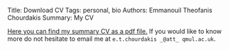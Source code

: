 Title: Download CV
Tags: personal, bio
Authors: Emmanouil Theofanis Chourdakis
Summary: My CV

[Here you can find my summary CV as a pdf file.]({filename}../../../pdf/CV.pdf) If you would like to know more do not hesitate to email me at `e.t.chourdakis _@att_ qmul.ac.uk`.